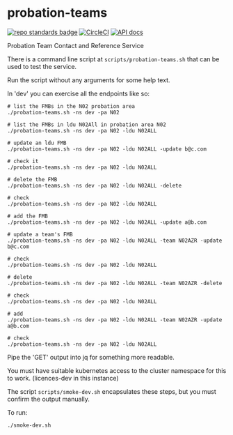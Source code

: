 # probation-teams
[![repo standards badge](https://img.shields.io/badge/dynamic/json?color=blue&style=flat&logo=github&label=MoJ%20Compliant&query=%24.result&url=https%3A%2F%2Foperations-engineering-reports.cloud-platform.service.justice.gov.uk%2Fapi%2Fv1%2Fcompliant_public_repositories%2Fprobation-teams)](https://operations-engineering-reports.cloud-platform.service.justice.gov.uk/public-github-repositories.html#probation-teams "Link to report")
[![CircleCI](https://circleci.com/gh/ministryofjustice/probation-teams/tree/main.svg?style=svg)](https://circleci.com/gh/ministryofjustice/probation-teams)
[![API docs](https://img.shields.io/badge/API_docs-view-85EA2D.svg?logo=swagger)](https://probation-teams-dev.prison.service.justice.gov.uk/swagger-ui/index.html)

Probation Team Contact and Reference Service

There is a command line script at `scripts/probation-teams.sh` that can be used to test the service.

Run the script without any arguments for some help text.

In 'dev' you can exercise all the endpoints like so:
```
# list the FMBs in the N02 probation area
./probation-teams.sh -ns dev -pa N02

# list the FMBs in ldu N02All in probation area N02
./probation-teams.sh -ns dev -pa N02 -ldu N02ALL

# update an ldu FMB
./probation-teams.sh -ns dev -pa N02 -ldu N02ALL -update b@c.com

# check it
./probation-teams.sh -ns dev -pa N02 -ldu N02ALL

# delete the FMB
./probation-teams.sh -ns dev -pa N02 -ldu N02ALL -delete

# check
./probation-teams.sh -ns dev -pa N02 -ldu N02ALL

# add the FMB
./probation-teams.sh -ns dev -pa N02 -ldu N02ALL -update a@b.com

# update a team's FMB
./probation-teams.sh -ns dev -pa N02 -ldu N02ALL -team N02AZR -update b@c.com

# check
./probation-teams.sh -ns dev -pa N02 -ldu N02ALL

# delete
./probation-teams.sh -ns dev -pa N02 -ldu N02ALL -team N02AZR -delete

# check
./probation-teams.sh -ns dev -pa N02 -ldu N02ALL

# add
./probation-teams.sh -ns dev -pa N02 -ldu N02ALL -team N02AZR -update a@b.com

# check
./probation-teams.sh -ns dev -pa N02 -ldu N02ALL
```
Pipe the 'GET' output into jq for something more readable.

You must have suitable kubernetes access to the cluster namespace for this to work. (licences-dev in this instance)

The script `scripts/smoke-dev.sh` encapsulates these steps, but you must confirm the output manually.

To run:

```
./smoke-dev.sh
```